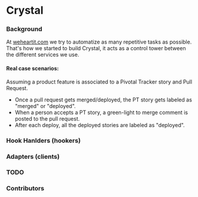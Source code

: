 Crystal
=======================================

### Background

At [weheartit.com](http://weheartit.com) we try to automatize as many repetitive tasks as possible. That's how we started to build Crystal, it acts as a control tower
between the different services we use.

#### Real case scenarios:

Assuming a product feature is associated to a Pivotal Tracker story and Pull Request.

* Once a pull request gets merged/deployed, the PT story gets labeled as "merged" or "deployed".
* When a person accepts a PT story, a green-light to merge comment is posted to the pull request.
* After each deploy, all the deployed stories are labeled as "deployed".

### Hook Hanlders (hookers)

### Adapters (clients)

### TODO

### Contributors
